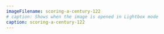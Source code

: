 ```yaml
---
imageFilename: scoring-a-century-122
# caption: Shows when the image is opened in Lightbox mode
caption: scoring-a-century-122
---
```

